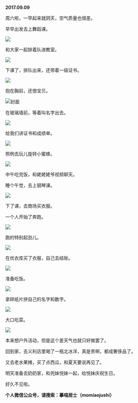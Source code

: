 
          
**2017.09.09**

周六啦，一早起来就阴天，空气质量也很差。

早早出发去上舞蹈课。


![](https://pic3.zhimg.com/v2-3b4b2ac9a19f201906779730cd2b4e55.jpg)


和大家一起排着队进教室。


![](https://pic2.zhimg.com/v2-47c149e26cc95d013165b9c9698256e1.jpg)


下课了，排队出来，还带着一级证书。


![](https://pic1.zhimg.com/v2-d4a9bc8b733604c7dead7b179c2f7fcd.jpg)


抱在胸前，还很宝贝。


![](https://pic1.zhimg.com/v2-539a19b1402544e9502685efc9e3b83c.jpg)封面


在玻璃墙前，等着叫名字出去。


![](https://pic2.zhimg.com/v2-3a83bab2d7456d8c592002f523f78313.jpg)


给我们讲证书和成绩单。


![](https://pic2.zhimg.com/v2-de3e767dbad5290eb59d2cbafe07f492.jpg)


照例去玩儿旋转小蜜蜂。


![](https://pic1.zhimg.com/v2-51f921cfd91e780aa72e5fc46f9d682b.jpg)


中午吃完饭，和姥姥姥爷视频聊天。

睡个午觉，去上钢琴课。


![](https://pic2.zhimg.com/v2-3a1e6db7306182ca3950ef8460227925.jpg)


下了课，去商场买衣服。

一个人开始了奔跑。


![](https://pic4.zhimg.com/v2-47a402ff72dc9c47d574a58d76550059.jpg)


跑的特别起劲儿。


![](https://pic4.zhimg.com/v2-334981083f9784c435d3e5a72c63c8f7.jpg)


在优衣库买了衣服，自己去结账。


![](https://pic3.zhimg.com/v2-b2737861e3d54c702f6f001210810503.jpg)


准备吃饭。


![](https://pic2.zhimg.com/v2-a55c6f2ac3ba3015bda6e9dc887bf1f6.jpg)


拿碎纸片拼自己的名字和数字。


![](https://pic2.zhimg.com/v2-deceeefbd21a8a4a2d2374760a0c11c4.jpg)


大口吃菜。


![](https://pic3.zhimg.com/v2-a2d26554be1b803a5fb5c2a3b6be24a0.jpg)


本来想户外活动，但是这个差天气也就只好做罢了。

回到家，去义利店里喝了一瓶北冰洋，真是贵啊，都成奢侈品了。

又去老水果摊，买了点西瓜，和夏天要说再见了。

明天准备去奶奶家，和兜妹悦妹一起，给悦妹庆祝生日。

好久不见啦。


**个人微信公众号，请搜索：摹喵居士（momiaojushi）**

        